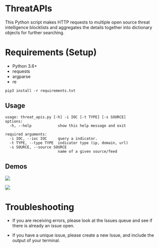 # ThreatAPIs
This Python script makes HTTP requests to multiple open source threat intelligence blocklists and aggregates the details together into dictionary objects for further searching.

# Requirements (Setup)

- Python 3.6+
- requests
- argparse
- re
```
pip3 install -r requirements.txt
```

## Usage
```
usage: threat_apis.py [-h] -i IOC [-t TYPE] [-s SOURCE]
options:
  -h, --help            show this help message and exit

required arguments:
  -i IOC, --ioc IOC     query a indicator.
  -t TYPE, --type TYPE  indicator type (ip, domain, url)
  -s SOURCE, --source SOURCE
                        name of a given source/feed
```
## Demos

![](help.gif)

![](main.gif)

# Troubleshooting
- If you are receiving errors, please look at the Issues queue and see if there is already an issue open.

- If you have a unique issue, please create a new Issue, and include the output of your terminal.

